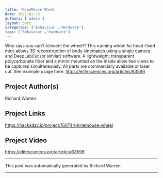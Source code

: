 ```yaml
---
title: 'KineMouse Wheel'
date: 2021-02-23
authors: ['admin']
layout: post
categories: ['Behaviour','Hardware']
tags: ['Behaviour','Hardware']
---
```

Who says you can't reinvent the wheel?! This running wheel for head-fixed mice allows 3D reconstruction of body kinematics using a single camera and DeepLabCut (or similar) software. A lightweight, transparent polycarbonate floor and a mirror mounted on the inside allow two views to be captured simultaneously. All parts are commercially available or laser cut. See example usage here: https://elifesciences.org/articles/63596
## Project Author(s)
Richard Warren
## Project Links
https://hackaday.io/project/160744-kinemouse-wheel
## Project Video
https://elifesciences.org/articles/63596
***
This post was automatically generated by
Richard Warren
***
